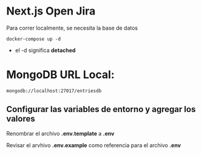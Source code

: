 # Next.js Open Jira
Para correr localmente, se necesita la base de datos

```
docker-compose up -d
```

* el -d significa __detached__


# MongoDB URL Local:
```
mongodb://localhost:27017/entriesdb
```

## Configurar las variables de entorno y agregar los valores
Renombrar el archivo __.env.template__ a __.env__ 

Revisar el arvhivo __.env.example__ como referencia para el archivo __.env__





